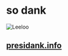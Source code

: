 # so dank
![Leeloo](http://i.imgur.com/SJ6SydZ.jpg)
## [presidank.info](http://presidank.info)

<br>
